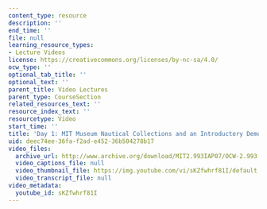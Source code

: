 ```yaml
---
content_type: resource
description: ''
end_time: ''
file: null
learning_resource_types:
- Lecture Videos
license: https://creativecommons.org/licenses/by-nc-sa/4.0/
ocw_type: ''
optional_tab_title: ''
optional_text: ''
parent_title: Video Lectures
parent_type: CourseSection
related_resources_text: ''
resource_index_text: ''
resourcetype: Video
start_time: ''
title: 'Day 1: MIT Museum Nautical Collections and an Introductory Demonstration'
uid: deec74ee-36fa-f2ad-e452-36b504278b17
video_files:
  archive_url: http://www.archive.org/download/MIT2.993IAP07/OCW-2.993-22Jan2007-pt2_300k.mp4
  video_captions_file: null
  video_thumbnail_file: https://img.youtube.com/vi/sKZfwhrf81I/default.jpg
  video_transcript_file: null
video_metadata:
  youtube_id: sKZfwhrf81I
---
```

